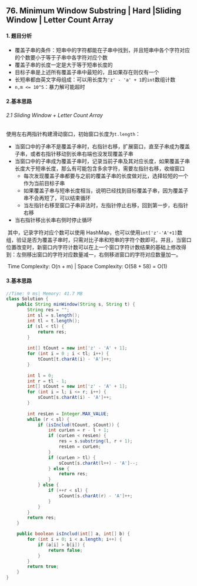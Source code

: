 ## 76. Minimum Window Substring | Hard |Sliding Window | Letter Count Array

#### 1. 题目分析

* 覆盖子串的条件：短串中的字符都能在子串中找到，并且短串中各个字符对应的个数要小于等于子串中各字符对应个数
* 覆盖子串的长度一定是大于等于短串长度的
* 目标子串是上述所有覆盖子串中最短的，且如果存在则仅有一个
* 长短串都由英文字母组成：可以用长度为`'z' - 'a' + 1`的`int`数组计数
* `n,m <= 10^5`：暴力解可能超时

#### 2.基本思路

###### 2.1 Sliding Window + Letter Count Array

​	使用左右两指针构建滑动窗口，初始窗口长度为`t.length`：

* 当窗口中的子串不是覆盖子串时，右指针右移，扩展窗口，直至子串成为覆盖子串，或者右指针移动到长串右端也没发现覆盖子串
* 当窗口中的子串成为覆盖子串时，记录当前子串及其对应长度，如果覆盖子串长度大于短串长度，那么有可能包含多余字符，需要左指针右移，收缩窗口
    * 每次发现覆盖子串都要与之前的覆盖子串的长度做对比，选择较短的一个作为当前目标子串
    * 如果覆盖子串与短串长度相当，说明已经找到目标覆盖子串，因为覆盖子串不会再短了，可以结束循环
    * 当左指针右移至窗口子串非法时，左指针停止右移，回到第一步，右指针右移
* 当右指针移出长串右侧时停止循环

​	其中，记录字符对应个数可以使用 HashMap，也可以使用`int['z'-'A'+1]`数组，验证是否为覆盖子串时，只需对比子串和短串的字符个数即可。并且，当窗口位置改变时，新窗口内字符计数可以在上一个窗口字符计数结果的基础上修改得到：左侧移出窗口的字符对应数量减一，右侧移进窗口的字符对应数量加一。

​	Time Complexity: O(n + m) | Space Complexity: O(58 + 58) = O(1)

#### 3.基本思路

```java
//Time: 9 ms| Memory: 41.7 MB
class Solution {
    public String minWindow(String s, String t) {
        String res = "";
        int sl = s.length();
        int tl = t.length();
        if (sl < tl) {
            return res;
        }
        
        int[] tCount = new int['z' - 'A' + 1];
        for (int i = 0 ; i < tl; i++) {
            tCount[t.charAt(i) - 'A']++;
        }
        
        int l = 0;
        int r = tl - 1;
        int[] sCount = new int['z' - 'A' + 1];
        for (int i = l; i <= r; i++) {
            sCount[s.charAt(i) - 'A']++;
        }
        
        int resLen = Integer.MAX_VALUE;
        while (r < sl) {
            if (isInclud(tCount, sCount)) {
                int curLen = r - l + 1;
                if (curLen < resLen) {
                    res = s.substring(l, r + 1);
                    resLen = curLen;
                }
                if (curLen > tl) {
                    sCount[s.charAt(l++) - 'A']--;
                } else {
                    return res;
                }
            } else {
                if (++r < sl) {
                    sCount[s.charAt(r) - 'A']++;
                }
            }
        }
        return res;
    }

    public boolean isInclud(int[] a, int[] b) {
        for (int i = 0; i < a.length; i++) {
            if (a[i] > b[i]) {
                return false;
            }
        }
        return true;
    }
}
```

